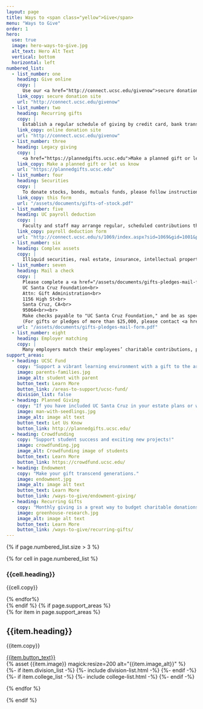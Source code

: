 ```yaml
---
layout: page
title: Ways to <span class="yellow">Give</span>
menu: "Ways to Give"
order: 1
hero:
  use: true
  image: hero-ways-to-give.jpg 
  alt_text: Hero Alt Text
  vertical: bottom 
  horizontal: left 
numbered_list:
  - list_number: one 
    heading: Give online
    copy: |
      Use our <a href="http://connect.ucsc.edu/givenow">secure donation site.</a>
    link_copy: secure donation site
    url: "http://connect.ucsc.edu/givenow"
  - list_number: two 
    heading: Recurring gifts
    copy: | 
      Establish a regular schedule of giving by credit card, bank transfer, or check on our <a href="http://connect.ucsc.edu/givenow">online donation site.</a> 
    link_copy: online donation site
    url: "http://connect.ucsc.edu/givenow"
  - list_number: three 
    heading: Legacy giving
    copy: |
      <a href="https://plannedgifts.ucsc.edu">Make a planned gift or let us know</a> UCSC is in your estate plan.
    link_copy: Make a planned gift or let us know      
    url: "https://plannedgifts.ucsc.edu"
  - list_number: four
    heading: Securities
    copy: |
      To donate stocks, bonds, mutuals funds, please follow instructions in <a href="/assets/documents/gifts-of-stock.pdf">this form.</a>
    link_copy: this form
    url: "/assets/documents/gifts-of-stock.pdf"
  - list_number: five
    heading: UC payroll deduction
    copy: |
      Faculty and staff may arrange regular, scheduled contributions through the <a href="http://connect.ucsc.edu/s/1069/index.aspx?sid=1069&gid=1001&pgid=1795&cid=3427&post_id=0">payroll deduction form</a>. You can also give through your retirement plan.
    link_copy: payroll deduction form
    url: "http://connect.ucsc.edu/s/1069/index.aspx?sid=1069&gid=1001&pgid=1795&cid=3427&post_id=0"
  - list_number: six
    heading: Complex assets
    copy: |
      Illiquid securities, real estate, insurance, intellectual property, business interest, cryptocurrencies—contact <a href="mailto:pmetha7@ucsc.edu">Priya Mehta</a>, Associate Vice Chancellor for Development, (646) 287-1534.
  - list_number: seven 
    heading: Mail a check
    copy: |
      Please complete a <a href="/assets/documents/gifts-pledges-mail-form.pdf">gift form</a> and send it with your gift to<br>
      UC Santa Cruz Foundation<br>
      Attn: Gift Administration<br>
      1156 High St<br>
      Santa Cruz, CA<br>
      95064<br><br>
      Make checks payable to "UC Santa Cruz Foundation," and be as specific as possible about what program you wish to support.<br><br>
      (For gifts or pledges of more than $25,000, please contact <a href="mailto:giving@ucsc.edu">giving@ucsc.edu</a>.)
    url: "/assets/documents/gifts-pledges-mail-form.pdf"
  - list_number: eight
    heading: Employer matching
    copy: |
      Many employers match their employees’ charitable contributions, providing an easy and effective way of leveraging your gift to UC Santa Cruz. <a href="/ways-to-give/employer-match">Search our database</a> to see if your employer will match your donation.
support_areas:
  - heading: UCSC Fund
    copy: "Support a vibrant learning environment with a gift to the area of greatest need."
    image: parents-families.jpg
    image_alt: student with parent
    button_text: Learn More
    button_link: /areas-to-support/ucsc-fund/
    division_list: false
  - heading: Planned Giving
    copy: "If you have included UC Santa Cruz in your estate plans or would like to discuss opportunities..."
    image: man-with-seedlings.jpg
    image_alt: image alt text
    button_text: Let Us Know
    button_link: http://plannedgifts.ucsc.edu/
  - heading: Crowdfunding
    copy: "Support student success and exciting new projects!"
    image: crowdfunding.jpg
    image_alt: Crowdfunding image of students
    button_text: Learn More
    button_link: https://crowdfund.ucsc.edu/
  - heading: Endowment
    copy: "Make your gift transcend generations."
    image: endowment.jpg
    image_alt: image alt text
    button_text: Learn More
    button_link: /ways-to-give/endowment-giving/
  - heading: Recurring Gifts
    copy: "Monthly giving is a great way to budget charitable donations and sustain your impact."
    image: greenhouse-research.jpg
    image_alt: image alt text
    button_text: Learn More
    button_link: /ways-to-give/recurring-gifts/
---
```

{% if page.numbered_list.size > 3 %}
  <section class="ways-to-give two-col-grid">
{% for cell in page.numbered_list %}
<div class="container">
              <h3>{{cell.heading}}</h3>
              <p class="copy">{{cell.copy}}</p>
              </div>
{% endfor%}
</section>
{% endif %}
{% if page.support_areas %}
<section class="cta two-col-grid">
  {% for item in page.support_areas %}
    <div class="grid-cell">
        <div class="container">
            <div class="copy">
                <h2>{{item.heading}}</h2>
                <p>{{item.copy}}</p>
                <a href="{{item.button_link}}" class="yellow-pill">{{item.button_text}}</a>
            </div>
            {% asset {{item.image}} magick:resize=200 alt="{{item.image_alt}}" %}
        </div>
        {%- if item.division_list -%} {%- include division-list.html -%} {%- endif -%}
        {%- if item.college_list -%} {%- include college-list.html -%} {%- endif -%}
    </div>

  {% endfor %}

</section>
{% endif %}
